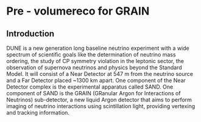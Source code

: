 # Pre - volumereco for GRAIN
## Introduction
DUNE is a new generation long baseline neutrino experiment with a wide spectrum of scientific goals like the determination of neutrino mass ordering, the study of CP symmetry violation in the leptonic sector, the observation of supernova neutrinos and physics beyond the Standard Model. It will consist of a Near Detector at 547 m from the neutrino source and a Far Detector placed ~1300 km apart. One component of the Near Detector complex is the experimental apparatus called SAND. One component of SAND is the GRAIN (GRanular Argon for Interactions of Neutrinos) sub-detector, a new liquid Argon detector that aims to perform imaging of neutrino interactions using scintillation light, providing vertexing and tracking information.
